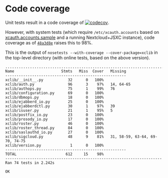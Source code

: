 # Code coverage

Unit tests result in a code coverage of
[![codecov](https://codecov.io/gh/jsxc/xmpp-cloud-auth/branch/master/graph/badge.svg)](https://codecov.io/gh/jsxc/xmpp-cloud-auth).

However, with system tests (which require `/etc/xcauth.accounts` based on [xcauth.accounts.sample](./xcauth.accounts.sample) and a running Nextcloud+JSXC instance), code coverage as of [`48a3d8e`](https://github.com/jsxc/xmpp-cloud-auth/commit/48a3d8e) raises this to 98%.

This is the output of `nosetests --with-coverage --cover-package=xclib` in the top-level directory (with online tests, based on the above version).

```
..........................................................................
Name                     Stmts   Miss  Cover   Missing
------------------------------------------------------
xclib/__init__.py           32      0   100%
xclib/auth.py               96      3    97%   14, 64-65
xclib/authops.py            75      1    99%   76
xclib/configuration.py      69      0   100%
xclib/dbmops.py             18      0   100%
xclib/ejabberd_io.py        25      0   100%
xclib/ejabberdctl.py        30      1    97%   39
xclib/isuser.py             21      1    95%   5
xclib/postfix_io.py         23      0   100%
xclib/prosody_io.py         17      0   100%
xclib/roster.py             46      0   100%
xclib/roster_thread.py      84      0   100%
xclib/saslauthd_io.py       27      0   100%
xclib/sigcloud.py           48      9    81%   31, 58-59, 63-64, 69-70, 74-75
xclib/version.py             1      0   100%
------------------------------------------------------
TOTAL                      612     15    98%
----------------------------------------------------------------------
Ran 74 tests in 2.242s

OK
```
